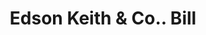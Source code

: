---
doi: 10.7916/D88P7BHX
date_other: '1880'
date_other_textual: 1880-1889
form: printed ephemera
genre:
- Invoices
name:
- Edson Keith & Co.
object_in_context_url: https://biggert.cul.columbia.edu/items/view/ave_biggert_00180
subject_hierarchical_geographic:
- Chicago, Illinois, United States
subject_name:
- Edson Keith & Co.
title: Edson Keith & Co.. Bill
sort_title: Edson Keith & Co.. Bill
call_number: ave_biggert_00180
coordinates:
- 41.83694444444445,-87.68472222222222
pid: ave_biggert_00180
identifiers: ave_biggert_00180
thumbnail: https://derivativo-3.library.columbia.edu/iiif/2/ldpd:345130/full/!256,256/0/native.jpg
permalink: /biggert/ave_biggert_00180/
layout: iiif-image-page
---